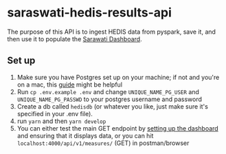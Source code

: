 # saraswati-hedis-results-api
The purpose of this API is to ingest HEDIS data from pyspark, save it, and then use it to populate the [Sarawati Dashboard](https://github.com/amida-tech/saraswati-dashboard).

## Set up
1. Make sure you have Postgres set up on your machine; if not and you're on a mac, this [guide](https://www.robinwieruch.de/postgres-sql-macos-setup) might be helpful
2. Run `cp .env.example .env` and change `UNIQUE_NAME_PG_USER` and `UNIQUE_NAME_PG_PASSWD` to your postgres username and password
3. Create a db called `hedisdb` (or whatever you like, just make sure it's specified in your .env file).
4. run `yarn` and then `yarn develop`
5. You can either test the main GET endpoint by [setting up the dashboard](https://github.com/amida-tech/saraswati-dashboard/pull/1) and ensuring that it displays data, or you can hit `localhost:4000/api/v1/measures/` (GET) in postman/browser
